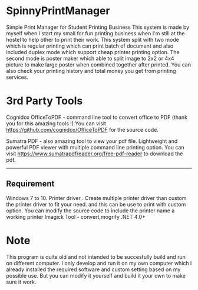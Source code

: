 # SpinnyPrintManager
Simple Print Manager for Student Printing Business
This system is made by myself when I start my small for fun printing business when I'm still at the hostel to help other to print their work.
This system split with two mode which is regular printing which can print batch of document and also included duplex mode which support cheap printer printing option.
The second mode is poster maker which able to split image to 2x2 or 4x4 picture to make large poster when combined together after printed.
You can also check your printing history and total money you get from printing services.

# 3rd Party Tools
Cognidox OfficeToPDF - command line tool to convert office to PDF (thank you for this amazing tools !)
You can visit https://github.com/cognidox/OfficeToPDF for the source code.

Sumatra PDF - also amazing tool to view your pdf file. Lightweight and powerful PDF viewer with multiple command line printing option.
You can visit https://www.sumatrapdfreader.org/free-pdf-reader to download the pdf.

---------------
Requirement
----------------
Windows 7 to 10.
Printer driver . Create multiple printer driver than custom the printer driver to fit your need. and this can be use to print with custom option. You can modify the source code to include the printer name
a working printer
Imagick Tool - convert,mogrify
.NET 4.0+

# Note
This program is quite old and not intended to be succesfully build and run on different computer. I only develop and run it on my own computer which i already installed the required software and custom setting based on my possible use. But you can modify it yourself and build it your own to make sure it work.
